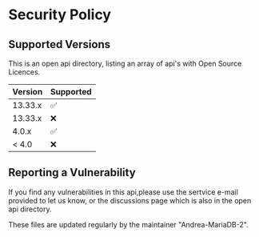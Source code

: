 # Security Policy

## Supported Versions

This is an open api directory, listing an array of api's with Open Source Licences.

| Version | Supported          |
| ------- | ------------------ |
| 13.33.x   | :white_check_mark: |
| 13.33.x   | :x:                |
| 4.0.x   | :white_check_mark: |
| < 4.0   | :x:                |

## Reporting a Vulnerability

If you find any vulnerabilities in this api,please use the sertvice e-mail provided to let us know, or the discussions page which is also in the open api directory.

These files are updated  regularly by the maintainer "Andrea-MariaDB-2".
